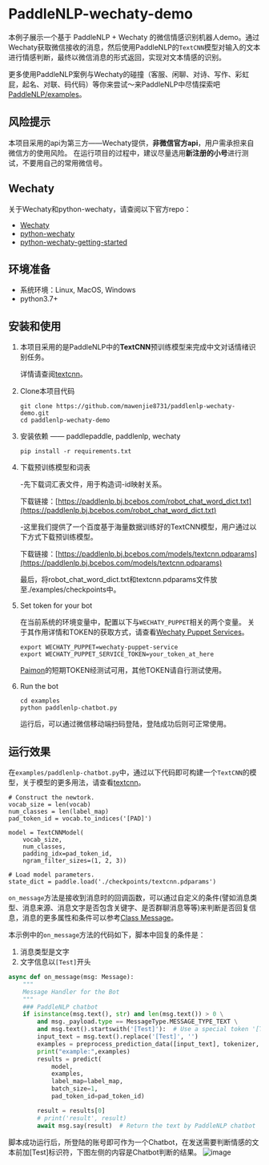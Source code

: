 # PaddleNLP-wechaty-demo

本例子展示一个基于 PaddleNLP + Wechaty 的微信情感识别机器人demo。通过Wechaty获取微信接收的消息，然后使用PaddleNLP的`TextCNN`模型对输入的文本进行情感判断，最终以微信消息的形式返回，实现对文本情感的识别。

更多使用PaddleNLP案例与Wechaty的碰撞（客服、闲聊、对诗、写作、彩虹屁，起名、对联、码代码）等你来尝试～来PaddleNLP中尽情探索吧[PaddleNLP/examples](https://github.com/PaddlePaddle/PaddleNLP/tree/develop/examples)。

## 风险提示

本项目采用的api为第三方——Wechaty提供，**非微信官方api**，用户需承担来自微信方的使用风险。
在运行项目的过程中，建议尽量选用**新注册的小号**进行测试，不要用自己的常用微信号。

## Wechaty

关于Wechaty和python-wechaty，请查阅以下官方repo：

- [Wechaty](https://github.com/Wechaty/wechaty)
- [python-wechaty](https://github.com/wechaty/python-wechaty)
- [python-wechaty-getting-started](https://github.com/wechaty/python-wechaty-getting-started/blob/master/README.md)

## 环境准备

- 系统环境：Linux, MacOS, Windows
- python3.7+

## 安装和使用

1. 本项目采用的是PaddleNLP中的**TextCNN**预训练模型来完成中文对话情绪识别任务。

   详情请查阅[textcnn](https://github.com/PaddlePaddle/PaddleNLP/tree/develop/examples/sentiment_analysis/textcnn)。

2. Clone本项目代码

   ```
   git clone https://github.com/mawenjie8731/paddlenlp-wechaty-demo.git
   cd paddlenlp-wechaty-demo
   ```

3. 安装依赖 —— paddlepaddle, paddlenlp, wechaty

   ```
   pip install -r requirements.txt
   ```

4. 下载预训练模型和词表

   -先下载词汇表文件，用于构造词-id映射关系。

   下载链接：[https://paddlenlp.bj.bcebos.com/robot_chat_word_dict.txt](https://paddlenlp.bj.bcebos.com/robot_chat_word_dict.txt) 

   -这里我们提供了一个百度基于海量数据训练好的TextCNN模型，用户通过以下方式下载预训练模型。

   下载链接：[https://paddlenlp.bj.bcebos.com/models/textcnn.pdparams](https://paddlenlp.bj.bcebos.com/models/textcnn.pdparams)

   最后，将robot_chat_word_dict.txt和textcnn.pdparams文件放至./examples/checkpoints中。

5. Set token for your bot

   在当前系统的环境变量中，配置以下与`WECHATY_PUPPET`相关的两个变量。 关于其作用详情和TOKEN的获取方式，请查看[Wechaty Puppet Services](https://wechaty.js.org/docs/puppet-services/)。

   ```
   export WECHATY_PUPPET=wechaty-puppet-service
   export WECHATY_PUPPET_SERVICE_TOKEN=your_token_at_here
   ```

   [Paimon](https://wechaty.js.org/docs/puppet-services/paimon/)的短期TOKEN经测试可用，其他TOKEN请自行测试使用。

6. Run the bot

   ```
   cd examples
   python paddlenlp-chatbot.py
   ```

   运行后，可以通过微信移动端扫码登陆，登陆成功后则可正常使用。

## 运行效果

在`examples/paddlenlp-chatbot.py`中，通过以下代码即可构建一个`TextCNN`的模型，关于模型的更多用法，请查看[textcnn](https://github.com/PaddlePaddle/PaddleNLP/tree/develop/examples/sentiment_analysis/textcnn)。

```
# Construct the newtork.
vocab_size = len(vocab)
num_classes = len(label_map)
pad_token_id = vocab.to_indices('[PAD]')

model = TextCNNModel(
    vocab_size,
    num_classes,
    padding_idx=pad_token_id,
    ngram_filter_sizes=(1, 2, 3))

# Load model parameters.
state_dict = paddle.load('./checkpoints/textcnn.pdparams')
```

`on_message`方法是接收到消息时的回调函数，可以通过自定义的条件(譬如消息类型、消息来源、消息文字是否包含关键字、是否群聊消息等等)来判断是否回复信息，消息的更多属性和条件可以参考[Class Message](https://github.com/Wechaty/wechaty#3-class-message)。

本示例中的`on_message`方法的代码如下，脚本中回复的条件是：

1. 消息类型是文字
2. 文字信息以`[Test]`开头

```python
async def on_message(msg: Message):
    """
    Message Handler for the Bot
    """
    ### PaddleNLP chatbot
    if isinstance(msg.text(), str) and len(msg.text()) > 0 \
        and msg._payload.type == MessageType.MESSAGE_TYPE_TEXT \
        and msg.text().startswith('[Test]'):  # Use a special token '[Test]' to select messages to respond.
        input_text = msg.text().replace('[Test]', '')
        examples = preprocess_prediction_data([input_text], tokenizer, pad_token_id)
        print("example:",examples)
        results = predict(
            model,
            examples,
            label_map=label_map,
            batch_size=1,
            pad_token_id=pad_token_id)

        result = results[0]
        # print('result', result)    
        await msg.say(result)  # Return the text by PaddleNLP chatbot
```

脚本成功运行后，所登陆的账号即可作为一个Chatbot，在发送需要判断情感的文本前加[Test]标识符，下图左侧的内容是Chatbot判断的结果。
![image](https://user-images.githubusercontent.com/56876519/125900114-447c6f26-dca1-48f2-ad39-5eb4ea035677.png)

